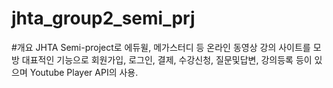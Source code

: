 # jhta_group2_semi_prj

#개요
JHTA Semi-project로 에듀윌, 메가스터디 등 온라인 동영상 강의 사이트를 모방
대표적인 기능으로 회원가입, 로그인, 결제, 수강신청, 질문및답변, 강의등록 등이 있으며
Youtube Player API의 사용.
